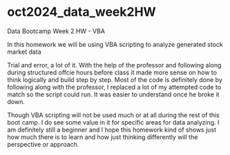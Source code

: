 # oct2024_data_week2HW
Data Bootcamp Week 2 HW - VBA

In this homework we will be using VBA scripting to analyze generated stock market data

Trial and error, a lot of it. With the help of the professor and following along during structured offcie hours before class it made more sense on how to think logically and build step by step. Most of the code is definitely done by following along with the professor, I replaced a lot of my attempted code to match so the script could run. It was easier to understand once he broke it down.

Though VBA scripting will not be used much or at all during the rest of this boot camp. I do see some value in it for specific areas for data analyzing. I am definitely still a beginner and I hope this homework kind of shows just how much there is to learn and how just thinking differently will the perspective or approach. 